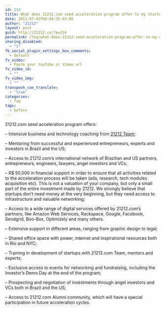 ```yaml
---
id: 214
title: What does 21212.com seed acceleration program offer to my startup?
date: 2011-07-01T00:04:35-03:00
author: "21212"
layout: post
guid: http://21212.co/?p=214
permalink: /faq/what-does-21212-seed-acceleration-program-offer-to-my-startup/
sharing_disabled:
  - "1"
fb_social_plugin_settings_box_comments:
  - default
fv_video:
  - Paste your YouTube or Vimeo url
fv_video_id:
  - ""
fv_video_img:
  - ""
transposh_can_translate:
  - 'true'
categories:
  - faq
tags:
  - before
---
```

21212.com seed acceleration program offers:

&#8211; Intensive business and technology coaching from <a title="21212.com Team" href="http://21212.com/team/" target="_blank">21212 Team</a>;

&#8211; Mentoring from successful and experienced entrepreneurs, experts and investors in Brazil and the US;

&#8211; Access to 21212.com’s international network of Brazilian and US partners, entrepreneurs, engineers, lawyers, angel investors and VCs;

&#8211; R$ 50,000 in financial support in order to ensure that all activities related to the acceleration process will be taken (ads, research, tech modules acquisition etc). This is not a valuation of your company, but only a small part of the entire investment made by 21212. We strongly believe that startups don&#8217;t need money at the very beginning, but they need access to infrastructure and valuable networking;

&#8211; Access to a wide range of digital services offered by 21212.com’s partners, like Amazon Web Services, Rackspace, Google, Facebook, Sendgrid, Boo-Box, Optimizely and many others.

&#8211; Extensive support in different areas, ranging from graphic design to legal;

&#8211; Shared office space with power, internet and inspirational resources both in Rio and NYC;

&#8211; Training in development of startups with 21212.com Team, mentors and experts;

&#8211; Exclusive access to events for networking and fundraising, including the Investor’s Demo Day at the end of the program;

&#8211; Prospecting and negotiation of investments through angel investors and VCs both in Brazil and the US;

&#8211; Access to 21212.com Alumni community, which will have a special participation in future acceleration cycles.